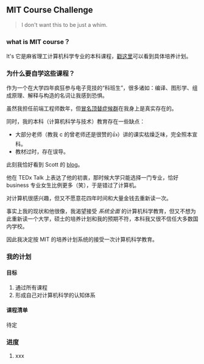 ## MIT Course Challenge

> I don't want this to be just a whim.

### what is MIT course？

It's 
它是麻省理工计算机科学专业的本科课程，[戳这里](http://catalog.mit.edu/degree-charts/computer-science-engineering-course-6-3/)可以看到具体培养计划。

### 为什么要自学这些课程？

作为一个在大学四年疯狂参与电子竞技的“科班生”，很多诸如：编译、图形学、组成原理、解释与构造的名词让我感到恐惧。

虽然我担任前端工程师数年，但[冒名顶替症候群](https://zh.wikipedia.org/wiki/%E5%86%92%E5%90%8D%E9%A0%82%E6%9B%BF%E7%97%87%E5%80%99%E7%BE%A4)在我身上是真实存在的。

同时，我的本科（计算机科学与技术）教育存在一些缺点：

- 大部分老师（教我 c 的曾老师还是很赞的👍）讲的课实枯燥乏味，完全照本宣科。
- 教材过时，存在误导。

此刻我恰好看到 Scott 的 [blog](https://www.scotthyoung.com/blog/myprojects/mit-challenge-2/)。

他在 TEDx Talk 上表达了他的初衷，那时候大学只能选择一门专业，恰好 business 专业女生比例更多（笑），于是错过了计算机。

对计算机很感兴趣，但又不愿意花四年时间和大量金钱去重新读一次。

事实上我的现状和他很像，我渴望接受 *系统全面* 的计算机科学教育，但又不想为此重新读一个大学，硕士的培养计划和我的预期不符，本科我又很不信任大多数国内学校。

因此我决定按 MIT 的培养计划系统的接受一次计算机科学教育。

### 我的计划

#### 目标

1. 通过所有课程
2. 形成自己对计算机科学的认知体系

#### 课程清单

待定

### 进度

1. xxx


